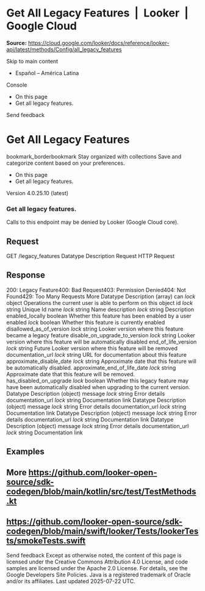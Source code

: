 # Get All Legacy Features  |  Looker  |  Google Cloud

**Source:** https://cloud.google.com/looker/docs/reference/looker-api/latest/methods/Config/all_legacy_features

Skip to main content 


  * Español – América Latina

Console 
  * On this page
  * Get all legacy features.




Send feedback 
#  Get All Legacy Features
bookmark_borderbookmark Stay organized with collections  Save and categorize content based on your preferences.
  * On this page
  * Get all legacy features.


Version 4.0.25.10 (latest) 
### Get all legacy features.
Calls to this endpoint may be denied by Looker (Google Cloud core).
## Request
GET /legacy_features 
Datatype
Description
Request
HTTP Request 
## Response
200: Legacy Feature400: Bad Request403: Permission Denied404: Not Found429: Too Many Requests More
Datatype
Description
(array)
can
_lock_
object 
Operations the current user is able to perform on this object
id
_lock_
string 
Unique Id
name
_lock_
string 
Name
description
_lock_
string 
Description
enabled_locally
boolean 
Whether this feature has been enabled by a user
enabled
_lock_
boolean 
Whether this feature is currently enabled
disallowed_as_of_version
_lock_
string 
Looker version where this feature became a legacy feature
disable_on_upgrade_to_version
_lock_
string 
Looker version where this feature will be automatically disabled
end_of_life_version
_lock_
string 
Future Looker version where this feature will be removed
documentation_url
_lock_
string 
URL for documentation about this feature
approximate_disable_date
_lock_
string 
Approximate date that this feature will be automatically disabled.
approximate_end_of_life_date
_lock_
string 
Approximate date that this feature will be removed.
has_disabled_on_upgrade
_lock_
boolean 
Whether this legacy feature may have been automatically disabled when upgrading to the current version.
Datatype
Description
(object)
message
_lock_
string 
Error details
documentation_url
_lock_
string 
Documentation link
Datatype
Description
(object)
message
_lock_
string 
Error details
documentation_url
_lock_
string 
Documentation link
Datatype
Description
(object)
message
_lock_
string 
Error details
documentation_url
_lock_
string 
Documentation link
Datatype
Description
(object)
message
_lock_
string 
Error details
documentation_url
_lock_
string 
Documentation link
## Examples
More
https://github.com/looker-open-source/sdk-codegen/blob/main/kotlin/src/test/TestMethods.kt   
---  
https://github.com/looker-open-source/sdk-codegen/blob/main/swift/looker/Tests/lookerTests/smokeTests.swift   
---  
Send feedback 
Except as otherwise noted, the content of this page is licensed under the Creative Commons Attribution 4.0 License, and code samples are licensed under the Apache 2.0 License. For details, see the Google Developers Site Policies. Java is a registered trademark of Oracle and/or its affiliates.
Last updated 2025-07-22 UTC.


